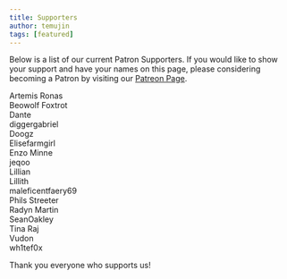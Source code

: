 ```yaml
---
title: Supporters
author: temujin
tags: [featured]
---
```

Below is a list of our current Patron Supporters. If you would like to show your support and have your names on this page, please considering becoming a Patron by visiting our [Patreon Page](https://www.patreon.com/SLColonies).

Artemis Ronas<br>
Beowolf Foxtrot<br>
Dante<br>
diggergabriel<br>
Doogz<br>
Elisefarmgirl<br>
Enzo Minne<br>
jeqoo<br>
Lillian<br>
Lillith<br>
maleficentfaery69<br>
Phils Streeter<br>
Radyn Martin<br>
SeanOakley<br>
Tina Raj<br>
Vudon<br>
wh1tef0x

Thank you everyone who supports us!
